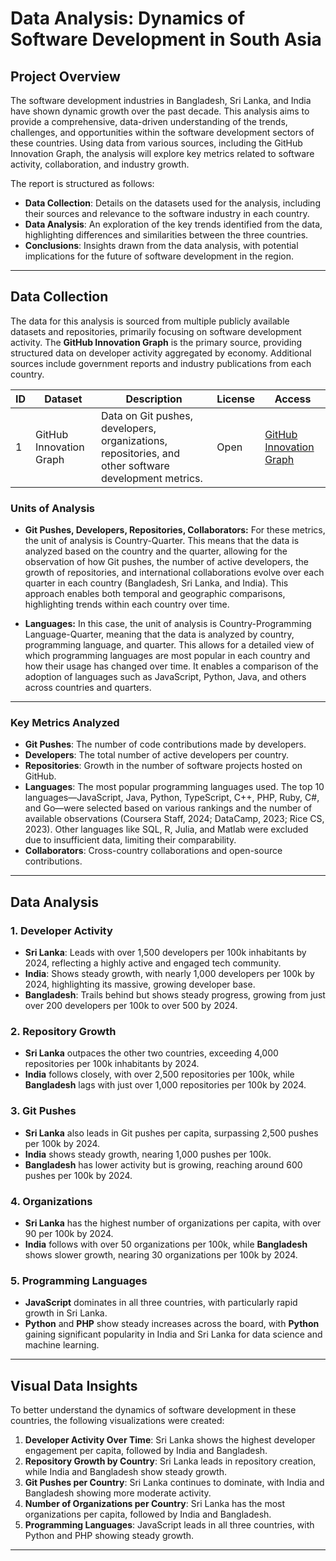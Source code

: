 # Data Analysis: Dynamics of Software Development in South Asia

## Project Overview
The software development industries in Bangladesh, Sri Lanka, and India have shown dynamic growth over the past decade. This analysis aims to provide a comprehensive, data-driven understanding of the trends, challenges, and opportunities within the software development sectors of these countries. Using data from various sources, including the GitHub Innovation Graph, the analysis will explore key metrics related to software activity, collaboration, and industry growth.

The report is structured as follows:
- **Data Collection**: Details on the datasets used for the analysis, including their sources and relevance to the software industry in each country.
- **Data Analysis**: An exploration of the key trends identified from the data, highlighting differences and similarities between the three countries.
- **Conclusions**: Insights drawn from the data analysis, with potential implications for the future of software development in the region.

---

## Data Collection

The data for this analysis is sourced from multiple publicly available datasets and repositories, primarily focusing on software development activity. The **GitHub Innovation Graph** is the primary source, providing structured data on developer activity aggregated by economy. Additional sources include government reports and industry publications from each country.

| ID  | Dataset                     | Description                                                                                     | License | Access                                      |
|-----|-----------------------------|-------------------------------------------------------------------------------------------------|---------|---------------------------------------------|
| 1   | GitHub Innovation Graph      | Data on Git pushes, developers, organizations, repositories, and other software development metrics. | Open    | [GitHub Innovation Graph](#)                |

### Units of Analysis
- **Git Pushes, Developers, Repositories, Collaborators:** For these metrics, the unit of analysis is Country-Quarter. This means that the data is analyzed based on the country and the quarter, allowing for the observation of how Git pushes, the number of active developers, the growth of repositories, and international collaborations evolve over each quarter in each country (Bangladesh, Sri Lanka, and India). This approach enables both temporal and geographic comparisons, highlighting trends within each country over time.

- **Languages:** In this case, the unit of analysis is Country-Programming Language-Quarter, meaning that the data is analyzed by country, programming language, and quarter. This allows for a detailed view of which programming languages are most popular in each country and how their usage has changed over time. It enables a comparison of the adoption of languages such as JavaScript, Python, Java, and others across countries and quarters.

---

### Key Metrics Analyzed
- **Git Pushes**: The number of code contributions made by developers.
- **Developers**: The total number of active developers per country.
- **Repositories**: Growth in the number of software projects hosted on GitHub.
- **Languages**: The most popular programming languages used. The top 10 languages—JavaScript, Java, Python, TypeScript, C++, PHP, Ruby, C#, and Go—were selected based on various rankings and the number of available observations (Coursera Staff, 2024; DataCamp, 2023; Rice CS, 2023). Other languages like SQL, R, Julia, and Matlab were excluded due to insufficient data, limiting their comparability.
- **Collaborators**: Cross-country collaborations and open-source contributions.

---

## Data Analysis

### 1. Developer Activity
- **Sri Lanka**: Leads with over 1,500 developers per 100k inhabitants by 2024, reflecting a highly active and engaged tech community.
- **India**: Shows steady growth, with nearly 1,000 developers per 100k by 2024, highlighting its massive, growing developer base.
- **Bangladesh**: Trails behind but shows steady progress, growing from just over 200 developers per 100k to over 500 by 2024.

### 2. Repository Growth
- **Sri Lanka** outpaces the other two countries, exceeding 4,000 repositories per 100k inhabitants by 2024.
- **India** follows closely, with over 2,500 repositories per 100k, while **Bangladesh** lags with just over 1,000 repositories per 100k by 2024.

### 3. Git Pushes
- **Sri Lanka** also leads in Git pushes per capita, surpassing 2,500 pushes per 100k by 2024.
- **India** shows steady growth, nearing 1,000 pushes per 100k.
- **Bangladesh** has lower activity but is growing, reaching around 600 pushes per 100k by 2024.

### 4. Organizations
- **Sri Lanka** has the highest number of organizations per capita, with over 90 per 100k by 2024.
- **India** follows with over 50 organizations per 100k, while **Bangladesh** shows slower growth, nearing 30 organizations per 100k by 2024.

### 5. Programming Languages
- **JavaScript** dominates in all three countries, with particularly rapid growth in Sri Lanka.
- **Python** and **PHP** show steady increases across the board, with **Python** gaining significant popularity in India and Sri Lanka for data science and machine learning.

---

## Visual Data Insights

To better understand the dynamics of software development in these countries, the following visualizations were created:
1. **Developer Activity Over Time**: Sri Lanka shows the highest developer engagement per capita, followed by India and Bangladesh.
2. **Repository Growth by Country**: Sri Lanka leads in repository creation, while India and Bangladesh show steady growth.
3. **Git Pushes per Country**: Sri Lanka continues to dominate, with India and Bangladesh showing more moderate activity.
4. **Number of Organizations per Country**: Sri Lanka has the most organizations per capita, followed by India and Bangladesh.
5. **Programming Languages**: JavaScript leads in all three countries, with Python and PHP showing steady growth.

---